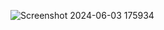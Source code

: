 ![Screenshot 2024-06-03 175934](https://github.com/VinayD1382/JS_PASSWORD_GENERATOR/assets/114236808/2bde3d59-b72c-4341-a667-fe59dc436939)
